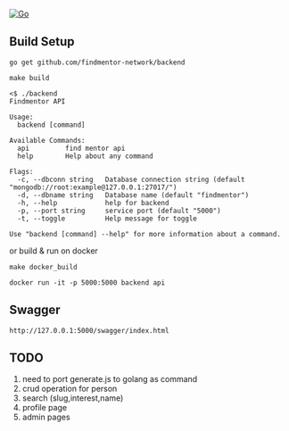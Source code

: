 [![Go](https://github.com/findmentor-network/backend/actions/workflows/go.yml/badge.svg)](https://github.com/findmentor-network/backend/actions/workflows/go.yml)

## Build Setup

```
go get github.com/findmentor-network/backend

make build

<$ ./backend
Findmentor API

Usage:
  backend [command]

Available Commands:
  api         find mentor api
  help        Help about any command

Flags:
  -c, --dbconn string   Database connection string (default "mongodb://root:example@127.0.0.1:27017/")
  -d, --dbname string   Database name (default "findmentor")
  -h, --help            help for backend
  -p, --port string     service port (default "5000")
  -t, --toggle          Help message for toggle

Use "backend [command] --help" for more information about a command.

```
or build & run on docker
```
make docker_build

docker run -it -p 5000:5000 backend api 
```

## Swagger

```
http://127.0.0.1:5000/swagger/index.html
```

## TODO
1. need to port generate.js to golang as command
1. crud operation for person
1. search (slug,interest,name)
1. profile page
1. admin pages